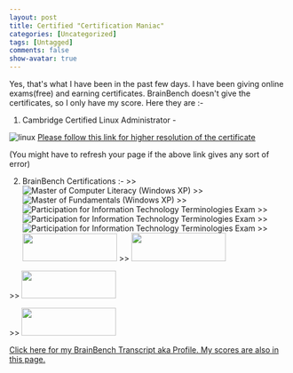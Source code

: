 ```yaml
---
layout: post
title: Certified "Certification Maniac"
categories: [Uncategorized]
tags: [Untagged]
comments: false
show-avatar: true
---
```


Yes, that's what I have been in the past few days. I have been giving online exams(free) and earning certificates. BrainBench doesn't give the certificates, so I only have my score. Here they are :-

1) Cambridge Certified Linux Administrator -
<img src="http://img480.imageshack.us/img480/629/certpr7.th.jpg" alt="linux" />
<a href="http://pragith.net/linux_admin.jpg" target="_blank" rel="noopener">Please follow this link for higher resolution of the certificate</a>

(You might have to refresh your page if the above link gives any sort of error)

2) BrainBench Certifications :-
&gt;&gt; <img src="http://www.brainbench.com/images/certlogo/color/mastercert/computerliteracy.gif" alt="Master of Computer Literacy (Windows XP)" />
&gt;&gt; <img src="http://www.brainbench.com/images/certlogo/color/mastercert/computerfundamentalswinxp.gif" alt="Master of Fundamentals (Windows XP)" />
&gt;&gt; <img src="http://www.brainbench.com/images/certlogo/color/cert/informationtechnologyterminology.gif" alt="Participation for Information Technology Terminologies Exam" />
&gt;&gt; <img src="http://www.brainbench.com/images/certlogo/color/cert/computerforensics.gif" alt="Participation for Information Technology Terminologies Exam" />
&gt;&gt; <img src="http://www.brainbench.com/images/certlogo/color/cert/computertechnician.gif" alt="Participation for Information Technology Terminologies Exam" />
&gt;&gt; <img src="http://brainbench.com/images/certlogo/color/cert/networkauthentication.gif" width="170" height="50" />
&gt;&gt; <img src="http://brainbench.com/images/certlogo/color/cert/technicalhelpdeskmicrosoft.gif" width="170" height="51" />

&gt;&gt; <img src="http://www.brainbench.com/images/certlogo/color/cert/cppprogrammer.gif" width="170" height="50" />

&gt;&gt; <img src="http://www.brainbench.com/images/certlogo/color/cert/mswindowsxpdesktopadministration.gif" width="170" height="50" />

<a href="http://www.brainbench.com/transcript.jsp?pid=6911418" target="_blank" rel="noopener">Click here for my BrainBench Transcript aka Profile. My scores are also in this page.</a>